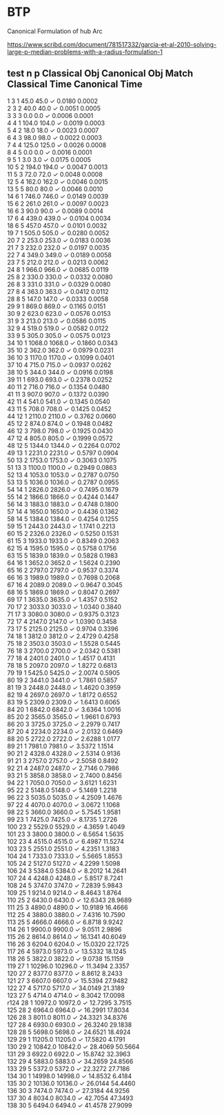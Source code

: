 # BTP
Canonical Formulation of hub Arc 

https://www.scribd.com/document/781517332/garcia-et-al-2010-solving-large-p-median-problems-with-a-radius-formulation-1

test  n   p   Classical Obj   Canonical Obj   Match    Classical Time  Canonical Time 
------------------------------------------------------------------------------------------
1     3   1   45.0            45.0            ✓        0.0180          0.0002         
2     3   2   40.0            40.0            ✓        0.0051          0.0005         
3     3   3   0.0             0.0             ✓        0.0006          0.0001         
4     4   1   104.0           104.0           ✓        0.0019          0.0003         
5     4   2   18.0            18.0            ✓        0.0023          0.0007         
6     4   3   98.0            98.0            ✓        0.0022          0.0003         
7     4   4   125.0           125.0           ✓        0.0026          0.0008         
8     4   5   0.0             0.0             ✓        0.0016          0.0001         
9     5   1   3.0             3.0             ✓        0.0175          0.0005         
10    5   2   194.0           194.0           ✓        0.0047          0.0013         
11    5   3   72.0            72.0            ✓        0.0048          0.0008         
12    5   4   162.0           162.0           ✓        0.0046          0.0015         
13    5   5   80.0            80.0            ✓        0.0046          0.0010         
14    6   1   746.0           746.0           ✓        0.0149          0.0039         
15    6   2   261.0           261.0           ✓        0.0097          0.0023         
16    6   3   90.0            90.0            ✓        0.0089          0.0014         
17    6   4   439.0           439.0           ✓        0.0104          0.0034         
18    6   5   457.0           457.0           ✓        0.0101          0.0032         
19    7   1   505.0           505.0           ✓        0.0280          0.0052         
20    7   2   253.0           253.0           ✓        0.0183          0.0036         
21    7   3   232.0           232.0           ✓        0.0197          0.0035         
22    7   4   349.0           349.0           ✓        0.0189          0.0058         
23    7   5   212.0           212.0           ✓        0.0213          0.0062         
24    8   1   966.0           966.0           ✓        0.0685          0.0119         
25    8   2   330.0           330.0           ✓        0.0332          0.0080         
26    8   3   331.0           331.0           ✓        0.0329          0.0080         
27    8   4   363.0           363.0           ✓        0.0412          0.0112         
28    8   5   147.0           147.0           ✓        0.0333          0.0058         
29    9   1   869.0           869.0           ✓        0.1165          0.0151         
30    9   2   623.0           623.0           ✓        0.0576          0.0153         
31    9   3   213.0           213.0           ✓        0.0586          0.0115         
32    9   4   519.0           519.0           ✓        0.0582          0.0122         
33    9   5   305.0           305.0           ✓        0.0575          0.0123         
34    10  1   1068.0          1068.0          ✓        0.1860          0.0343         
35    10  2   362.0           362.0           ✓        0.0979          0.0231         
36    10  3   1170.0          1170.0          ✓        0.1099          0.0401         
37    10  4   715.0           715.0           ✓        0.0937          0.0262         
38    10  5   344.0           344.0           ✓        0.0916          0.0198         
39    11  1   693.0           693.0           ✓        0.2378          0.0252         
40    11  2   716.0           716.0           ✓        0.1354          0.0480         
41    11  3   907.0           907.0           ✓        0.1372          0.0390         
42    11  4   541.0           541.0           ✓        0.1345          0.0540         
43    11  5   708.0           708.0           ✓        0.1425          0.0452         
44    12  1   2110.0          2110.0          ✓        0.3762          0.0660         
45    12  2   874.0           874.0           ✓        0.1948          0.0482         
46    12  3   798.0           798.0           ✓        0.1925          0.0430         
47    12  4   805.0           805.0           ✓        0.1999          0.0572         
48    12  5   1344.0          1344.0          ✓        0.2264          0.0702         
49    13  1   2231.0          2231.0          ✓        0.5797          0.0904         
50    13  2   1753.0          1753.0          ✓        0.3063          0.1075         
51    13  3   1100.0          1100.0          ✓        0.2949          0.0863         
52    13  4   1053.0          1053.0          ✓        0.2787          0.0750         
53    13  5   1036.0          1036.0          ✓        0.2787          0.0955         
54    14  1   2826.0          2826.0          ✓        0.7495          0.1679         
55    14  2   1866.0          1866.0          ✓        0.4244          0.1447         
56    14  3   1883.0          1883.0          ✓        0.4748          0.1800         
57    14  4   1650.0          1650.0          ✓        0.4436          0.1362         
58    14  5   1384.0          1384.0          ✓        0.4254          0.1255         
59    15  1   2443.0          2443.0          ✓        1.1741          0.2213         
60    15  2   2326.0          2326.0          ✓        0.5250          0.1531         
61    15  3   1933.0          1933.0          ✓        0.8349          0.2063         
62    15  4   1595.0          1595.0          ✓        0.5758          0.1756         
63    15  5   1839.0          1839.0          ✓        0.5828          0.1983         
64    16  1   3652.0          3652.0          ✓        1.5624          0.2390         
65    16  2   2797.0          2797.0          ✓        0.9537          0.3374         
66    16  3   1989.0          1989.0          ✓        0.7698          0.2068         
67    16  4   2089.0          2089.0          ✓        0.9647          0.3045         
68    16  5   1869.0          1869.0          ✓        0.8047          0.2697         
69    17  1   3635.0          3635.0          ✓        1.4357          0.5152         
70    17  2   3033.0          3033.0          ✓        1.0340          0.3840         
71    17  3   3080.0          3080.0          ✓        0.9375          0.3123         
72    17  4   2147.0          2147.0          ✓        1.0390          0.3458         
73    17  5   2125.0          2125.0          ✓        0.9704          0.3396         
74    18  1   3812.0          3812.0          ✓        2.4729          0.4258         
75    18  2   3503.0          3503.0          ✓        1.5528          0.5445         
76    18  3   2700.0          2700.0          ✓        2.0342          0.5381         
77    18  4   2401.0          2401.0          ✓        1.4517          0.4131         
78    18  5   2097.0          2097.0          ✓        1.8272          0.6813         
79    19  1   5425.0          5425.0          ✓        2.0074          0.5905         
80    19  2   3441.0          3441.0          ✓        1.7861          0.5857         
81    19  3   2448.0          2448.0          ✓        1.4620          0.3959         
82    19  4   2697.0          2697.0          ✓        1.8172          0.6552         
83    19  5   2309.0          2309.0          ✓        1.6413          0.6065         
84    20  1   6842.0          6842.0          ✓        3.6364          1.0016         
85    20  2   3565.0          3565.0          ✓        1.9661          0.6793         
86    20  3   3725.0          3725.0          ✓        2.2979          0.7417         
87    20  4   2234.0          2234.0          ✓        2.0132          0.6469         
88    20  5   2722.0          2722.0          ✓        2.6288          1.0177         
89    21  1   7981.0          7981.0          ✓        3.5372          1.1514         
90    21  2   4328.0          4328.0          ✓        2.5314          0.9136         
91    21  3   2757.0          2757.0          ✓        2.5058          0.8492         
92    21  4   2487.0          2487.0          ✓        2.7146          0.7986         
93    21  5   3858.0          3858.0          ✓        2.7400          0.8456         
94    22  1   7050.0          7050.0          ✓        3.6121          1.6231         
95    22  2   5148.0          5148.0          ✓        5.1469          1.2218         
96    22  3   5035.0          5035.0          ✓        4.2509          1.4676         
97    22  4   4070.0          4070.0          ✓        3.0672          1.1068         
98    22  5   3660.0          3660.0          ✓        5.7545          1.9581         
99    23  1   7425.0          7425.0          ✓        8.1735          1.2726         
100   23  2   5529.0          5529.0          ✓        4.3659          1.4049         
101   23  3   3800.0          3800.0          ✓        6.5654          1.5635         
102   23  4   4515.0          4515.0          ✓        6.4987          11.5274        
103   23  5   2551.0          2551.0          ✓        4.2351          1.3183         
104   24  1   7333.0          7333.0          ✓        5.5665          1.8553         
105   24  2   5127.0          5127.0          ✓        4.2299          1.5098         
106   24  3   5384.0          5384.0          ✓        8.2012          14.2641        
107   24  4   4248.0          4248.0          ✓        5.8517          8.7241         
108   24  5   3747.0          3747.0          ✓        7.2839          5.9843         
109   25  1   9214.0          9214.0          ✓        8.4643          1.8764         
110   25  2   6430.0          6430.0          ✓        12.6343         28.9689        
111   25  3   4890.0          4890.0          ✓        10.9189         16.4666        
112   25  4   3880.0          3880.0          ✓        7.4316          10.7590        
113   25  5   4666.0          4666.0          ✓        6.8718          9.9242         
114   26  1   9900.0          9900.0          ✓        9.0511          2.9896         
115   26  2   8614.0          8614.0          ✓        16.1341         40.6049        
116   26  3   6204.0          6204.0          ✓        15.0320         22.1725        
117   26  4   5973.0          5973.0          ✓        13.5332         18.1245        
118   26  5   3822.0          3822.0          ✓        9.0738          15.1159        
119   27  1   10296.0         10296.0         ✓        11.3494         2.3357         
120   27  2   8377.0          8377.0          ✓        8.8612          8.2433         
121   27  3   6607.0          6607.0          ✓        15.5394         27.9482        
122   27  4   5717.0          5717.0          ✓        34.0149         21.3189        
123   27  5   4714.0          4714.0          ✓        8.3042          17.0098        
r124   28  1   10972.0         10972.0         ✓        12.7295         3.7515         
125   28  2   6964.0          6964.0          ✓        16.2991         17.8034        
126   28  3   8011.0          8011.0          ✓        24.3321         34.8376        
127   28  4   6930.0          6930.0          ✓        26.3240         29.1838        
128   28  5   5698.0          5698.0          ✓        24.6521         18.4924        
129   29  1   11205.0         11205.0         ✓        17.5820         4.1791         
130   29  2   10842.0         10842.0         ✓        28.4069         50.5664        
131   29  3   6922.0          6922.0          ✓        15.8742         32.3963        
132   29  4   5883.0          5883.0          ✓        34.2659         24.8566        
133   29  5   5372.0          5372.0          ✓        22.3272         27.7186        
134   30  1   14998.0         14998.0         ✓        14.8532         6.4184         
135   30  2   10136.0         10136.0         ✓        26.0144         54.4460        
136   30  3   7474.0          7474.0          ✓        27.3184         44.9256        
137   30  4   8034.0          8034.0          ✓        42.7054         47.3493        
138   30  5   6494.0          6494.0          ✓        41.4578         27.9099       